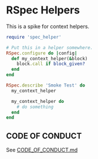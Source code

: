 # RSpec Helpers

This is a spike for context helpers.

```ruby
require 'spec_helper'

# Put this in a helper somewhere.
RSpec.configure do |config|
  def my_context_helper(&block)
    block.call if block_given?
  end
end

RSpec.describe 'Smoke Test' do
  my_context_helper

  my_context_helper do
    # do something
  end
end
```

## CODE OF CONDUCT

See [CODE_OF_CONDUCT.md](https://github.com/rimian/rspec-helpers/blob/master/CODE_OF_CONDUCT.md)
